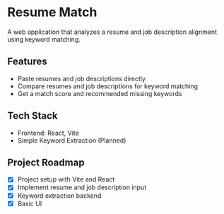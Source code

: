 # Resume Match

A web application that analyzes a resume and job description alignment using keyword matching.

## Features
- Paste resumes and job descriptions directly
- Compare resumes and job descriptions for keyword matching
- Get a match score and recommended missing keywords

## Tech Stack
- Frontend: React, Vite
- Simple Keyword Extraction (Planned)

## Project Roadmap 
- [x] Project setup with Vite and React
- [x] Implement resume and job description input
- [x] Keyword extraction backend
- [x] Basic UI
